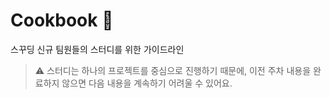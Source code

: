 # Cookbook 🍳

스꾸딩 신규 팀원들의 스터디를 위한 가이드라인

> ⚠️ 스터디는 하나의 프로젝트를 중심으로 진행하기 때문에, 이전 주차 내용을 완료하지 않으면 다음 내용을 계속하기 어려울 수 있어요.
